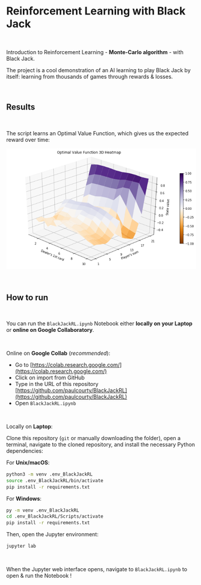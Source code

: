 # Reinforcement Learning with Black Jack

<br>

Introduction to Reinforcement Learning - **Monte-Carlo algorithm** - with Black Jack.

The project is a cool demonstration of an AI learning to play Black Jack by itself: learning from thousands of games through rewards & losses.

<br>



## Results

<br>

The script learns an Optimal Value Function, which gives us the expected reward over time:

![Optimal Value Function Heatmap](https://github.com/paulcourty/BlackJackRL/blob/main/Optimal%20Value%20Function%203D%20Heatmap.png)

<br>



## How to run

<br>

You can run the `BlackJackRL.ipynb` Notebook either **locally on your Laptop** or **online on Google Collaboratory**.

<br>

Online on **Google Collab** (_recommended_):

- Go to [https://colab.research.google.com/](https://colab.research.google.com/)
- Click on import from GitHub
- Type in the URL of this repository [https://github.com/paulcourty/BlackJackRL](https://github.com/paulcourty/BlackJackRL)
- Open `BlackJackRL.ipynb`

<br>

Locally on **Laptop**:

Clone this repository (`git` or manually downloading the folder), open a terminal, navigate to the cloned repository, and install the necessary Python dependencies:

For **Unix/macOS**:

```sh
python3 -m venv .env_BlackJackRL
source .env_BlackJackRL/bin/activate
pip install -r requirements.txt
```

For **Windows**:

```sh
py -m venv .env_BlackJackRL
cd .env_BlackJackRL/Scripts/activate
pip install -r requirements.txt
```

Then, open the Jupyter environment:

```sh
jupyter lab
```

<br>

When the Jupyter web interface opens, navigate to `BlackJackRL.ipynb` to open & run the Notebook !